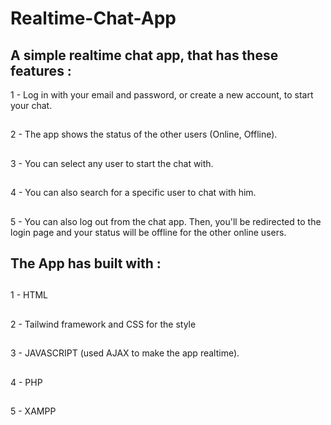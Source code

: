 # Realtime-Chat-App
## A simple realtime chat app, that has these features : 

 1 - Log in with your email and password, or create a new account, to start your chat.
 ##
 2 - The app shows the status of the other users (Online, Offline).
 ##
 3 - You can select any user to start the chat with.
 ##
 4 - You can also search for a specific user to chat with him.
 ##
 5 - You can also log out from the chat app. Then, you'll be redirected to the login page and your status will be offline for the other online users. 
 ##

## The App has built with : 
##
 1 - HTML
 ##
 2 - Tailwind framework and CSS for the style
 ##
 3 - JAVASCRIPT (used AJAX to make the app realtime).
 ##
 4 - PHP
 ##
 5 - XAMPP 
